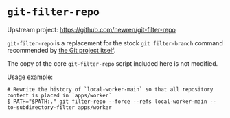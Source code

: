 # `git-filter-repo`

Upstream project: https://github.com/newren/git-filter-repo

`git-filter-repo` is a replacement for the stock `git filter-branch` command
recommended by [the Git project itself](https://git-scm.com/docs/git-filter-branch#_warning).

The copy of the core `git-filter-repo` script included here is not modified.

Usage example:
```
# Rewrite the history of `local-worker-main` so that all repository content is placed in `apps/worker`
$ PATH="$PATH:." git filter-repo --force --refs local-worker-main --to-subdirectory-filter apps/worker
```
